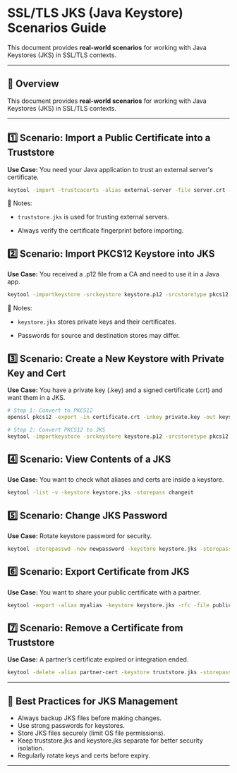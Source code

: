 
# SSL/TLS JKS (Java Keystore) Scenarios Guide

This document provides **real-world scenarios** for working with Java Keystores (JKS) in SSL/TLS contexts.

---
## 📌 Overview
This document provides **real-world scenarios** for working with Java Keystores (JKS) in SSL/TLS contexts.

---

## 1️⃣ Scenario: Import a Public Certificate into a Truststore
**Use Case:** You need your Java application to trust an external server's certificate.

```bash
keytool -import -trustcacerts -alias external-server -file server.crt -keystore truststore.jks -storepass changeit
```
📝 Notes:

- `truststore.jks` is used for trusting external servers.

- Always verify the certificate fingerprint before importing.
  
## 2️⃣ Scenario: Import PKCS12 Keystore into JKS
**Use Case:** You received a .p12 file from a CA and need to use it in a Java app.

```bash
keytool -importkeystore -srckeystore keystore.p12 -srcstoretype pkcs12 -destkeystore keystore.jks -deststoretype jks
```
📝 Notes:

- `keystore.jks` stores private keys and their certificates.

- Passwords for source and destination stores may differ.
  
## 3️⃣ Scenario: Create a New Keystore with Private Key and Cert
**Use Case:** You have a private key (.key) and a signed certificate (.crt) and want them in a JKS.

```bash
# Step 1: Convert to PKCS12
openssl pkcs12 -export -in certificate.crt -inkey private.key -out keystore.p12 -name myalias

# Step 2: Convert PKCS12 to JKS
keytool -importkeystore -srckeystore keystore.p12 -srcstoretype pkcs12 -destkeystore keystore.jks -deststoretype jks
```
## 4️⃣ Scenario: View Contents of a JKS
**Use Case:** You want to check what aliases and certs are inside a keystore.

```bash
keytool -list -v -keystore keystore.jks -storepass changeit
```
## 5️⃣ Scenario: Change JKS Password
**Use Case:** Rotate keystore password for security.

```bash
keytool -storepasswd -new newpassword -keystore keystore.jks -storepass oldpassword
```
## 6️⃣ Scenario: Export Certificate from JKS
**Use Case:** You want to share your public certificate with a partner.

```bash
keytool -export -alias myalias -keystore keystore.jks -rfc -file public_cert.crt -storepass changeit
```
## 7️⃣ Scenario: Remove a Certificate from Truststore
**Use Case:** A partner’s certificate expired or integration ended.

```bash
keytool -delete -alias partner-cert -keystore truststore.jks -storepass changeit
```

---

## 📌 Best Practices for JKS Management
- Always backup JKS files before making changes.
- Use strong passwords for keystores.
- Store JKS files securely (limit OS file permissions).
- Keep truststore.jks and keystore.jks separate for better security isolation.
- Regularly rotate keys and certs before expiry.

---












